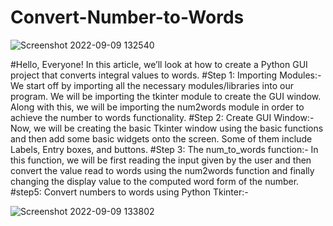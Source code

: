 # Convert-Number-to-Words
![Screenshot 2022-09-09 132540](https://user-images.githubusercontent.com/95019541/189303916-81126b26-62f7-4703-a8fa-2321772b19be.jpg)

#Hello, Everyone! In this article, we’ll look at how to create a Python GUI project that converts integral values to words.
#Step 1: Importing Modules:-
We start off by importing all the necessary modules/libraries into our program.
We will be importing the tkinter module to create the GUI window. Along with this, we will be importing the num2words module in order to achieve the number to words functionality.
#Step 2: Create GUI Window:-
Now, we will be creating the basic Tkinter window using the basic functions and then add some basic widgets onto the screen. Some of them include Labels, Entry boxes, and buttons.
#Step 3: The num_to_words function:-
In this function, we will be first reading the input given by the user and then convert the value read to words using the num2words function and finally changing the display value to the computed word form of the number.
#step5: Convert numbers to words using Python Tkinter:-



![Screenshot 2022-09-09 133802](https://user-images.githubusercontent.com/95019541/189305046-e138e677-3e3b-40c2-a6df-15c76ccda2bf.jpg)
